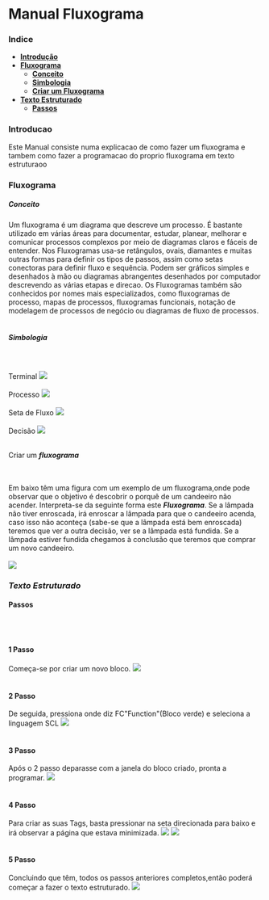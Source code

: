 # Manual Fluxograma

### Indice
- [**Introdução**](#introducao)
- [**Fluxograma**](#Fluxograma)
   - [**Conceito**](#Conceito)
   - [**Simbologia**](#Simbologia)
   - [**Criar um Fluxograma**](#Criar-um-Fluxograma)
- [**Texto Estruturado**](#Texto-Estruturado) 
  - [**Passos**](#Passos) 

### **Introducao**
Este Manual consiste numa explicacao de como fazer um fluxograma e tambem como fazer a programacao do proprio fluxograma em texto estruturaoo

### **Fluxograma**
##### **Conceito**
  Um fluxograma é um diagrama que descreve um processo. É bastante utilizado em várias áreas para documentar, estudar, planear, melhorar e comunicar processos complexos por meio de diagramas claros e fáceis de entender. Nos Fluxogramas usa-se retângulos, ovais, diamantes e muitas outras formas para definir os tipos de passos, assim como setas conectoras para definir fluxo e sequência. Podem ser gráficos simples e desenhados à mão ou diagramas abrangentes desenhados por computador descrevendo as várias etapas e direcao. Os Fluxogramas também são conhecidos por nomes mais especializados, como fluxogramas de processo, mapas de processos, fluxogramas funcionais, notação de modelagem de processos de negócio ou diagramas de fluxo de processos.
 <br /><br />
 
##### **Simbologia**
<br /><br />
Terminal
![](./Fotos/Simbologia/1.svg)
<br /><br />
Processo
![](./Fotos/Simbologia/2.svg)
<br /><br />
Seta de Fluxo
![](./Fotos/Simbologia/3.svg)
<br /><br />
Decisão
![](./Fotos/Simbologia/4.svg)
<br /><br />

Criar um ***fluxograma***

<br /><br />
Em baixo têm uma figura com um exemplo de um fluxograma,onde pode observar que o objetivo é descobrir o porquê de um candeeiro não acender.
Interpreta-se da seguinte forma este ***Fluxograma***.
Se a lâmpada não tiver enroscada, irá enroscar a lâmpada para que o candeeiro acenda, caso isso não aconteça (sabe-se que a lâmpada está bem enroscada) teremos que ver a outra decisão, ver se a lâmpada está fundida. Se a lâmpada estiver fundida chegamos à conclusão que teremos que comprar um novo candeeiro.
<br /><br />
![](./Fotos/Fluxograma/CriacaoFluxograma.gif)

### ***Texto Estruturado***
 
#### **Passos**
<br /><br />

#### 1 Passo
Começa-se por criar um novo bloco.
![](./Fotos/PassosTE/SLC1.png)
<br /><br />

#### 2 Passo
De seguida, pressiona onde diz FC"Function"(Bloco verde) e seleciona a linguagem SCL
![](./Fotos/PassosTE/SLC2.png)
<br /><br />

#### 3 Passo
Após o 2 passo deparasse com a janela do bloco criado, pronta a programar. 
![](./Fotos/PassosTE/SCL4.png)
<br /><br />

#### 4 Passo
Para criar as suas Tags, basta pressionar na seta direcionada para baixo e irá observar a página que estava minimizada.
![](./Fotos/PassosTE/SCL5.png)
![](./Fotos/PassosTE/SCL6.png)
<br /><br />

#### 5 Passo
Concluindo que têm, todos os passos anteriores completos,então poderá começar a fazer o texto estruturado.
![](./Fotos/PassosTE/SLC3.png)